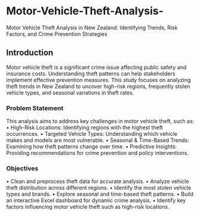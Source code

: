 # Motor-Vehicle-Theft-Analysis-
Motor Vehicle Theft Analysis in New Zealand: Identifying Trends, Risk Factors, and Crime Prevention Strategies 

## Introduction
Motor vehicle theft is a significant crime issue affecting public safety and insurance costs.
Understanding theft patterns can help stakeholders implement effective prevention measures. This
study focuses on analyzing theft trends in New Zealand to uncover high-risk regions, frequently
stolen vehicle types, and seasonal variations in theft rates.

### Problem Statement
This analysis aims to address key challenges in motor vehicle theft, such as:
• High-Risk Locations: Identifying regions with the highest theft occurrences.
• Targeted Vehicle Types: Understanding which vehicle makes and models are
most vulnerable.
• Seasonal & Time-Based Trends: Examining how theft patterns change over
time.
• Predictive Insights: Providing recommendations for crime prevention and policy
interventions.

### Objectives
• Clean and preprocess theft data for accurate analysis.
• Analyze vehicle theft distribution across different regions.
• Identify the most stolen vehicle types and brands.
• Explore seasonal and time-based theft patterns.
• Build an interactive Excel dashboard for dynamic crime analysis.
• Identify key factors influencing motor vehicle theft such as high-risk locations.

